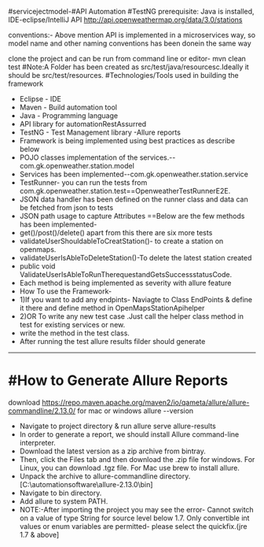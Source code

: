 #servicejectmodel-#API Automation #TestNG
prerequisite: Java is installed, IDE-eclipse/IntelliJ
API http://api.openweathermap.org/data/3.0/stations

conventions:- Above mention API is implemented in a microservices way, so model name and other naming conventions has been donein the same way

clone the project and can be run from command line or editor- mvn clean test
#Note:A Folder has been created as src/test/java/resourcesc.Ideally it should be src/test/resources.
#Technologies/Tools used in building the framework
- Eclipse - IDE
- Maven - Build automation tool
- Java - Programming language
- API library for automationRestAssurred
- TestNG - Test Management library
-Allure reports
- Framework is being implemented using best practices as describe below
- POJO classes implementation of the services.--com.gk.openweather.station.model
- Services has been implemented--com.gk.openweather.station.service
- TestRunner- you can run the tests from com.gk.openweather.station.test==OpenweatherTestRunnerE2E.
- JSON data handler has been defined on the runner class and data can be fetched from json to tests
- JSON path usage to capture Attributes
==Below are the few methods has been implemented-
- get()/post()/delete() apart from this there are six more tests
- validateUserShouldableToCreatStation()- to create a station on openmaps.
- validateUserIsAbleToDeleteStation()-To delete the latest station created
- public void ValidateUserIsAbleToRunTherequestandGetsSuccessstatusCode.
- Each method is being implemented as severity with allure feature 
- How To use the Framework-
- 1)If you want to add any endpints- Naviagte to Class EndPoints & define it there and define method in OpenMapsStationApihelper
- 2)OR To write any new test case .Just call the helper class method in test for existing services or new.
- write the method in the test class.
- After running the test allure results filder should generate
-------------------------------
#How to Generate Allure Reports
===============================
download https://repo.maven.apache.org/maven2/io/qameta/allure/allure-commandline/2.13.0/ for mac or windows
allure --version
- Navigate to project directory & run allure serve allure-results
- In order to generate a report, we should install Allure command-line interpreter.
- Download the latest version as a zip archive from bintray.
- Then, click the Files tab and then download the .zip file for windows. For Linux, you can download .tgz file. For Mac use brew to install allure.
- Unpack the archive to allure-commandline directory.[C:\automationsoftware\allure-2.13.0\bin]
- Navigate to bin directory.
- Add allure to system PATH.
- NOTE:-After importing the project you may see the error- Cannot switch on a value of type String for source level below 1.7. Only convertible int values or enum variables are permitted- please select the quickfix.(jre 1.7 & above]
